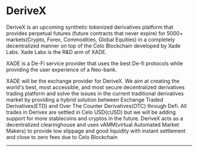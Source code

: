 # DeriveX

DeriveX is an upcoming synthetic tokenized derivatives platform that provides perpetual futures (future contracts that never expire) for 5000+ markets(Crypto, Forex, Commodities, Global Equities) in a completely decentralized manner on top of the Celo Blockchain developed by Xade Labs. Xade Labs is the R&D arm of XADE.

XADE is a De-Fi service provider that uses the best De-fi protocols while providing the user experience of a Neo-bank.

XADE will be the exchange provider for DeriveX. We aim at creating the world's best, most accessible, and most secure decentralized derivatives trading platform and solve the issues in the current traditional derivatives market by providing a hybrid solution between Exchange Traded Derivatives(ETD) and Over The Counter Derivatives(OTC) through Defi. All trades in Derivex are settled in Celo USD(cUSD) but we will be adding support for more stablecoins and cryptos in the future. DeriveX acts as a decentralized clearinghouse and uses vAMM(virtual Automated Market Makers) to provide low slippage and good liquidity with instant settlement and close to zero fees due to Celo Blockchain

***
